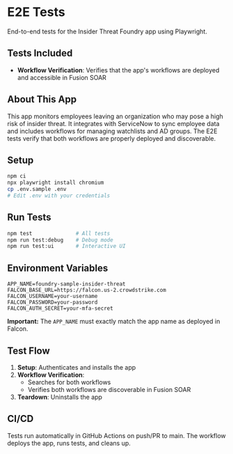 # E2E Tests

End-to-end tests for the Insider Threat Foundry app using Playwright.

## Tests Included

- **Workflow Verification**: Verifies that the app's workflows are deployed and accessible in Fusion SOAR

## About This App

This app monitors employees leaving an organization who may pose a high risk of insider threat. It integrates with ServiceNow to sync employee data and includes workflows for managing watchlists and AD groups. The E2E tests verify that both workflows are properly deployed and discoverable.

## Setup

```bash
npm ci
npx playwright install chromium
cp .env.sample .env
# Edit .env with your credentials
```

## Run Tests

```bash
npm test              # All tests
npm run test:debug    # Debug mode
npm run test:ui       # Interactive UI
```

## Environment Variables

```env
APP_NAME=foundry-sample-insider-threat
FALCON_BASE_URL=https://falcon.us-2.crowdstrike.com
FALCON_USERNAME=your-username
FALCON_PASSWORD=your-password
FALCON_AUTH_SECRET=your-mfa-secret
```

**Important:** The `APP_NAME` must exactly match the app name as deployed in Falcon.

## Test Flow

1. **Setup**: Authenticates and installs the app
2. **Workflow Verification**:
   - Searches for both workflows
   - Verifies both workflows are discoverable in Fusion SOAR
3. **Teardown**: Uninstalls the app

## CI/CD

Tests run automatically in GitHub Actions on push/PR to main. The workflow deploys the app, runs tests, and cleans up.
